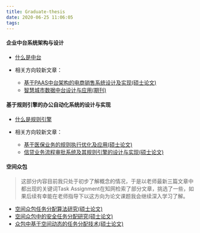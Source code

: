 ```yaml
---
title: Graduate-thesis
date: 2020-06-25 11:06:05
tags:
---
```



#### 企业中台系统架构与设计

* [什么是中台](https://juejin.im/post/5d995f82f265da5ba308389d)

* 相关方向较新文章：
  * [基于PAAS中台架构的电商销售系统设计及实现(硕士论文)](https://kns.cnki.net/KCMS/detail/detail.aspx?dbcode=CMFD&dbname=CMFDTEMP&filename=1020727551.nh&uid=WEEvREcwSlJHSldRa1FhdkJtNEYwV1V5cVpmYS92UWFYOFBZUjQ2aEhpaz0=$9A4hF_YAuvQ5obgVAqNKPCYcEjKensW4ggI8Fm4gTkoUKaID8j8gFw!!&v=MTA5ODIyNUhyUzZHZFRKcnBFYlBJUjhlWDFMdXhZUzdEaDFUM3FUcldNMUZyQ1VSN3FmWWVSb0Z5amxWN3JPVkY=)
  * [智慧城市数据中台设计与应用(期刊)](https://kns.cnki.net/KCMS/detail/detail.aspx?dbcode=CJFQ&dbname=CJFDLAST2020&filename=YDSJ202002019&uid=WEEvREcwSlJHSldRa1Fhb09pSnNwRm5zSDA2aWJyUTJxYmFJZnYra3JKYz0=$9A4hF_YAuvQ5obgVAqNKPCYcEjKensW4ggI8Fm4gTkoUKaID8j8gFw!!&v=Mjk1NTkxRnJDVVI3cWZZZVJvRnluaFVyM0pQQ25ZWkxHNEhOSE1yWTlFYllSOGVYMUx1eFlTN0RoMVQzcVRyV00=)

#### 基于规则引擎的办公自动化系统的设计与实现

* [什么是规则引擎](https://zhuanlan.zhihu.com/p/51296996)

* 相关方向较新文章：
  * [基于医保业务的规则执行优化及应用(硕士论文)](https://kns.cnki.net/KCMS/detail/detail.aspx?dbcode=CMFD&dbname=CMFD202001&filename=1019853537.nh&uid=WEEvREcwSlJHSldRa1FhdkJtNEYwV1V5cVpmYS92UWFYOFBZUjQ2aEhpaz0=$9A4hF_YAuvQ5obgVAqNKPCYcEjKensW4ggI8Fm4gTkoUKaID8j8gFw!!&v=MTU0OTViUElSOGVYMUx1eFlTN0RoMVQzcVRyV00xRnJDVVI3cWZZZVJvRnlqblU3ek5WRjI2Rjd1OUhkVFBxSkU=)
  * [信贷业务流程审批系统及其规则引擎的设计与实现(硕士论文)](https://kns.cnki.net/KCMS/detail/detail.aspx?dbcode=CMFD&dbname=CMFD201801&filename=1017863219.nh&uid=WEEvREcwSlJHSldRa1FhdkJtNEYwV1V5cVpmYS92UWFYOFBZUjQ2aEhpaz0=$9A4hF_YAuvQ5obgVAqNKPCYcEjKensW4ggI8Fm4gTkoUKaID8j8gFw!!&v=MzEzMTdiM0lWRjI2R2J1K0hkUE5wcEViUElSOGVYMUx1eFlTN0RoMVQzcVRyV00xRnJDVVI3cWZZZVJvRnlqblU=)
 
<!-- more -->

#### 空间众包

> 这部分内容目前我只处于初步了解概念的情况，于是以老师最新三篇文章中都出现的关键词Task Assignment在知网检索了部分文章，挑选了一些，如果后续有幸能在老师指导下以这方向为论文课题我会继续深入学习了解。 


* [空间众包任务分配算法研究(硕士论文)](https://kns.cnki.net/KCMS/detail/detail.aspx?dbcode=CMFD&dbname=CMFD201901&filename=1018314488.nh&uid=WEEvREcwSlJHSldRa1FhdkJtNEYwV1V5cVpmYS92UWFYOFBZUjQ2aEhpaz0=$9A4hF_YAuvQ5obgVAqNKPCYcEjKensW4ggI8Fm4gTkoUKaID8j8gFw!!&v=MzIyNDg3RGgxVDNxVHJXTTFGckNVUjdxZlllUm9GeWpoVWI3S1ZGMjZGckM1R3RYRXA1RWJQSVI4ZVgxTHV4WVM=)
* [空间众包中的安全任务分配研究(硕士论文)](https://kns.cnki.net/KCMS/detail/detail.aspx?dbcode=CMFD&dbname=CMFD202001&filename=1019256059.nh&uid=WEEvREcwSlJHSldRa1FhdkJtNEYwV1V5cVpmYS92UWFYOFBZUjQ2aEhpaz0=$9A4hF_YAuvQ5obgVAqNKPCYcEjKensW4ggI8Fm4gTkoUKaID8j8gFw!!&v=MjkxNDFyQ1VSN3FmWWVSb0Z5amdVYnZQVkYyNkY3RzlHTkhKcHBFYlBJUjhlWDFMdXhZUzdEaDFUM3FUcldNMUY=)
* [众包中基于空间动态的任务分配技术(硕士论文)](https://kns.cnki.net/KCMS/detail/detail.aspx?dbcode=CMFD&dbname=CMFD201901&filename=1018898913.nh&uid=WEEvREcwSlJHSldRa1FhdkJtNEYwV1V5cVpmYS92UWFYOFBZUjQ2aEhpaz0=$9A4hF_YAuvQ5obgVAqNKPCYcEjKensW4ggI8Fm4gTkoUKaID8j8gFw!!&v=Mjc2MjV4WVM3RGgxVDNxVHJXTTFGckNVUjdxZlllUm9GeWpoV3J2TVZGMjZGcnV4RnRqTnJKRWJQSVI4ZVgxTHU=)

